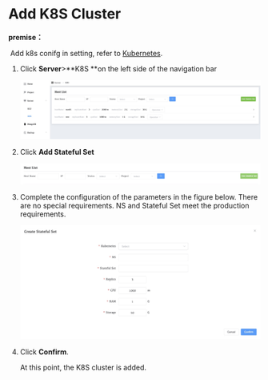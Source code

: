 # Add K8S Cluster

**premise：**

​	Add k8s conifg in setting, refer to [Kubernetes](../13-setting/04-kubernetes.md).



1. Click **Server**>**K8S **on the left side of the navigation bar

   ![StandaloneAdvanced](../../images/whaleal-platform-Images/04-create-deployment/home.png)

2. Click **Add Stateful Set**

   ![StandaloneAdvanced](../../images/whaleal-platform-Images/04-create-deployment/add-stateful.png)

3. Complete the configuration of the parameters in the figure below. There are no special requirements. NS and Stateful Set meet the production requirements.

   ![StandaloneAdvanced](../../images/whaleal-platform-Images/04-create-deployment/config-k8s.png)

4. Click **Confirm**.

   At this point, the K8S cluster is added.



